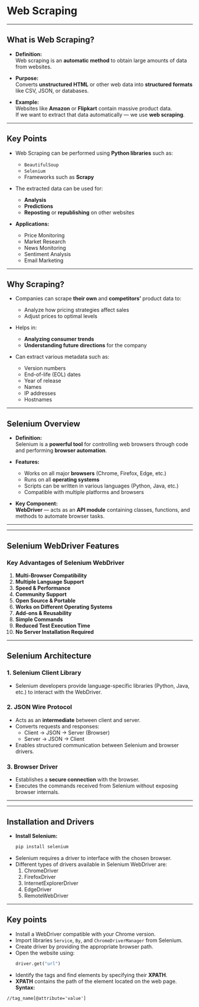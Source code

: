 # Web Scraping

---

## What is Web Scraping?

- **Definition:**  
  Web scraping is an **automatic method** to obtain large amounts of data from websites.

- **Purpose:**  
  Converts **unstructured HTML** or other web data into **structured formats** like CSV, JSON, or databases.

- **Example:**  
  Websites like **Amazon** or **Flipkart** contain massive product data.  
  If we want to extract that data automatically — we use **web scraping**.

---

## Key Points

- Web Scraping can be performed using **Python libraries** such as:

  - `BeautifulSoup`
  - `Selenium`
  - Frameworks such as **Scrapy**

- The extracted data can be used for:

  - **Analysis**
  - **Predictions**
  - **Reposting** or **republishing** on other websites

- **Applications:**
  - Price Monitoring
  - Market Research
  - News Monitoring
  - Sentiment Analysis
  - Email Marketing

---

## Why Scraping?

- Companies can scrape **their own** and **competitors’** product data to:

  - Analyze how pricing strategies affect sales
  - Adjust prices to optimal levels

- Helps in:

  - **Analyzing consumer trends**
  - **Understanding future directions** for the company

- Can extract various metadata such as:
  - Version numbers
  - End-of-life (EOL) dates
  - Year of release
  - Names
  - IP addresses
  - Hostnames

---

## Selenium Overview

- **Definition:**  
  Selenium is a **powerful tool** for controlling web browsers through code and performing **browser automation**.

- **Features:**

  - Works on all major **browsers** (Chrome, Firefox, Edge, etc.)
  - Runs on all **operating systems**
  - Scripts can be written in various languages (Python, Java, etc.)
  - Compatible with multiple platforms and browsers

- **Key Component:**  
  **WebDriver** — acts as an **API module** containing classes, functions, and methods to automate browser tasks.

---

---

## Selenium WebDriver Features

### Key Advantages of Selenium WebDriver

1. **Multi-Browser Compatibility**
2. **Multiple Language Support**
3. **Speed & Performance**
4. **Community Support**
5. **Open Source & Portable**
6. **Works on Different Operating Systems**
7. **Add-ons & Reusability**
8. **Simple Commands**
9. **Reduced Test Execution Time**
10. **No Server Installation Required**

---

## Selenium Architecture

### 1. Selenium Client Library

- Selenium developers provide language-specific libraries (Python, Java, etc.) to interact with the WebDriver.

### 2. JSON Wire Protocol

- Acts as an **intermediate** between client and server.
- Converts requests and responses:
  - Client → JSON → Server (Browser)
  - Server → JSON → Client
- Enables structured communication between Selenium and browser drivers.

### 3. Browser Driver

- Establishes a **secure connection** with the browser.
- Executes the commands received from Selenium without exposing browser internals.

---

---

## Installation and Drivers

- **Install Selenium:**
  ```bash
  pip install selenium
  ```
- Selenium requires a driver to interface with the chosen browser.
- Different types of drivers available in Selenium WebDriver are:
  1. ChromeDriver
  2. FirefoxDriver
  3. InternetExplorerDriver
  4. EdgeDriver
  5. RemoteWebDriver

---

## Key points

- Install a WebDriver compatible with your Chrome version.
- Import libraries `Service`, `By`, and `ChromeDriverManager` from Selenium.
- Create driver by providing the appropriate browser path.
- Open the website using:
  ```python
  driver.get("url")
  ```
- Identify the tags and find elements by specifying their **XPATH**.
- **XPATH** contains the path of the element located on the web page.
  **Syntax:**

```xpath
//tag_name[@attribute='value']
```
